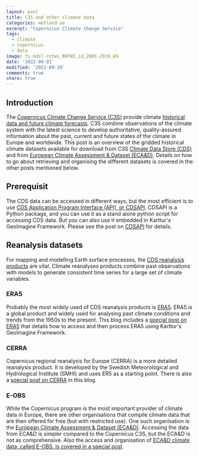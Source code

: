 ```yaml
---
layout: post
title: C3S and other climate data
categories: wetland-se
excerpt: "Copernicus Climate Change Service"
tags:
  - climate
  - copernicus
  - data
image: ts-mdsl-rntwi_RNTWI_id_2001-2016_AS
date: '2022-09-01'
modified: '2022-09-28'
comments: true
share: true
---
```


## Introduction

The [Copernicus Climate Change Service (C3S)](https://cds.climate.copernicus.eu/about-c3s) provide climate [historical data and future climate forecasts](https://climate.copernicus.eu/climate-datasets). C3S combine observations of the climate system with the latest science to develop authoritative, quality-assured information about the past, current and future states of the climate in Europe and worldwide. This post is an overview of the gridded historical climate datasets available for download from C3S [Climate Data Store (CDS)](https://cds.climate.copernicus.eu/cdsapp#!/home) and from [European Climate Assessment & Dataset (ECA&D)](https://www.ecad.eu). Details on how to go about retrieving and organising the different datasets is covered in the other posts mentioned below.

## Prerequisit

The CDS data can be accessed in different ways, but the most efficient is to use [CDS Application Program Interface (API), or CDSAPI](https://cds.climate.copernicus.eu/api-how-to). CDSAPI is a Python package, and you can use it as a stand alone python script for accessing CDS data. But you can also use it embedded in Karttur's GeoImagine Framework. Please see the post on [CDSAPI](../wetland-se_cdsapi/) for details.

## Reanalysis datasets

For mapping and modelling Earth surface processes, the [CDS reanalysis products](https://climate.copernicus.eu/climate-reanalysis) are vital. Climate reanalyses products combine past observations with models to generate consistent time series for a large set of climate variables.

### ERA5

Probably the most widely used of CDS reanalysis products is [ERA5](https://www.ecmwf.int/en/forecasts/datasets/reanalysis-datasets/era5). ERA5 is a global product and widely used for analysing past climate conditions and trends from the 1950s to the present. This blog includes a [special post on ERA5](../wetland-se_era5/) that details how to access and then process ERA5 using Karttur's GeoImagine Framework.

### CERRA

Copernicus regional reanalysis for Europe (CERRA) is a more detailed reanalysis product. It is developed by the Swedish Meteorological and Hydrological Institute (SMHI) and uses ER5 as a starting point. There is also a [special post on CERRA](../wetland-se_cerra/) in this blog.

### E-OBS

While the Copernicus program is the most important provider of climate data in Europe, there are other organisations that compile climate data that are then offered for free (but with restricted use). One such organisation is the [European Climate Assessment & Dataset (ECA&D)](https://www.ecad.eu). Accessing the data from ECA&D is simpler compared to the Copernicus C3S, but the ECA&D is not as comprehensive. Also the access and organisation of [ECA&D climate data, called E-OBS, is covered in a special post](../wetland-se_e-obs).

